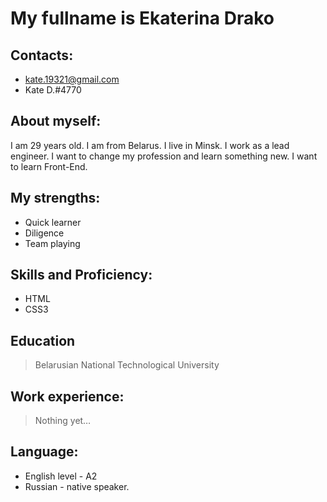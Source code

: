 #  My fullname is Ekaterina Drako #  
## Contacts: ##  
* kate.19321@gmail.com
* Kate D.#4770
## About myself: ##
I am 29 years old. I am from Belarus. I live in Minsk. I work as a lead engineer. I want to change my profession and learn something new. I want to learn Front-End.
## My strengths: ##
* Quick learner
* Diligence
* Team playing
## Skills and Proficiency: ##
* HTML 
* CSS3
## Education ##
>Belarusian National Technological University
## Work experience: ##
>Nothing yet…
## Language: ##
* English level - A2
* Russian - native speaker.

